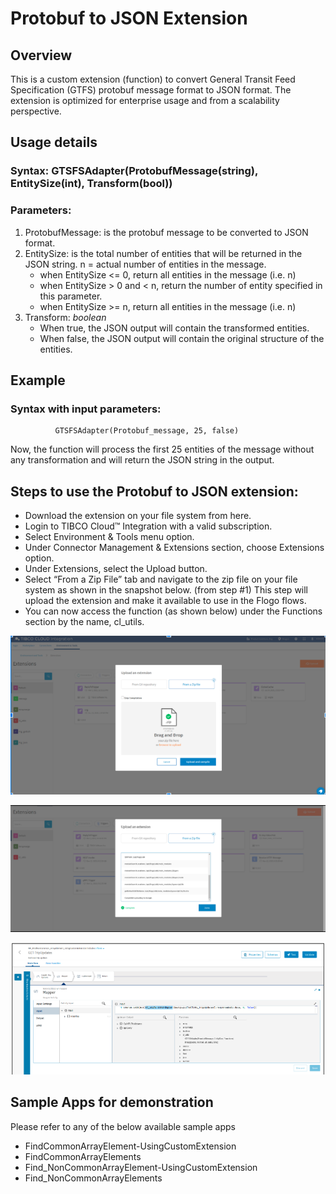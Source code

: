 # Protobuf to JSON Extension

## Overview
This is a custom extension (function) to convert General Transit Feed Specification (GTFS) protobuf message format to JSON format. The extension is optimized for enterprise usage and from a scalability perspective. 

## Usage details
### Syntax: GTSFSAdapter(ProtobufMessage(string), EntitySize(int), Transform(bool))
### Parameters:
  1. ProtobufMessage: is the protobuf message to be converted to JSON format.
  2. EntitySize: is the total number of entities that will be returned in the JSON string. n = actual number of entities in the message.
     * when EntitySize <= 0, return all entities in the message (i.e. n)
     * when EntitySize > 0 and < n, return the number of entity specified in this parameter.
     * when EntitySize >= n, return all entities in the message (i.e. n)
  3. Transform: _boolean_
      * When true, the JSON output will contain the transformed entities.
      * When false, the JSON output will contain the original structure of the entities.

## Example
### Syntax with input parameters: 
              GTSFSAdapter(Protobuf_message, 25, false)
Now, the function will process the first 25 entities of the message without any transformation and will return the JSON string in the output.

## Steps to use the Protobuf to JSON extension:
* Download the extension on your file system from here.
* Login to TIBCO Cloud™ Integration with a valid subscription. 
* Select Environment & Tools menu option.
* Under Connector Management & Extensions section, choose Extensions option. 
* Under Extensions, select the Upload button. 
* Select “From a Zip File” tab and navigate to the zip file on your file system as shown in the snapshot below. (from step #1) This step will upload the extension and make it available to use in the Flogo flows. 
* You can now access the function (as shown below) under the Functions section by the name, cl_utils.

![Select the extension](images/1.png)

![Upload & Compile the extension](images/2.png)

![Usage of the coversion function](images/3.png)

## Sample Apps for demonstration
Please refer to any of the below available sample apps
* FindCommonArrayElement-UsingCustomExtension
* FindCommonArrayElements
* Find_NonCommonArrayElement-UsingCustomExtension
* Find_NonCommonArrayElements
